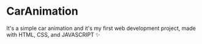 # CarAnimation
It's a simple car animation and it's my first web development project, made with HTML, CSS, and JAVASCRIPT ✨
